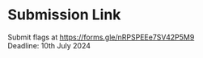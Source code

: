 # Submission Link
Submit flags at https://forms.gle/nRPSPEEe7SV42P5M9 <br>
Deadline: 10th July 2024
